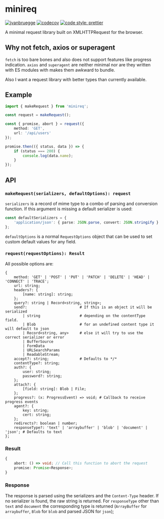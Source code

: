 # minireq

[![jvanbruegge](https://circleci.com/gh/jvanbruegge/minireq.svg?style=shield)](https://app.circleci.com/github/jvanbruegge/minireq/pipelines) [![codecov](https://codecov.io/gh/jvanbruegge/minireq/branch/master/graph/badge.svg)](https://codecov.io/gh/jvanbruegge/minireq) [![code style: prettier](https://img.shields.io/badge/code_style-prettier-ff69b4.svg?style=flat-square)](https://github.com/prettier/prettier)

A minimal request library built on XMLHTTPRequest for the browser.

## Why not fetch, axios or superagent

`fetch` is too bare bones and also does not support features like progress indication. `axios` and `superagent` are neither minimal nor are they written with ES modules with makes them awkward to bundle.

Also I want a request library with better types than currently available.

## Example

```ts
import { makeRequest } from 'minireq';

const request = makeRequest();

const { promise, abort } = request({
    method: 'GET',
    url: '/api/users'
});

promise.then(({ status, data }) => {
    if (status === 200) {
        console.log(data.name);
    }
});
```

## API

### `makeRequest(serializers, defaultOptions): request`

`serializers` is a record of mime type to a combo of parsing and conversion function. If this argument is missing a default serializer is used:

```ts
const defaultSerializers = {
    'application/json': { parse: JSON.parse, convert: JSON.stringify }
};
```

`defaultOptions` is a normal `RequestOptions` object that can be used to set custom default values for any field.

### `request(requestOptions): Result`

All possible options are:

```
{
    method: 'GET' | 'POST' | 'PUT' | 'PATCH' | 'DELETE' | 'HEAD' | 'CONNECT' | 'TRACE';
    url: string;
    headers?: {
        [name: string]: string;
    };
    query?: string | Record<string, string>;
    send?:                        # If this is an object it will be serialized
        | string                  # depending on the contentType field.
        | Blob                    # for an undefined content type it will default to json
        | Record<string, any>     # else it will try to use the correct serializer or error
        | BufferSource
        | FormData
        | URLSearchParams
        | ReadableStream;
    accept?: string;              # Defaults to */*
    contentType?: string;
    auth?: {
        user: string;
        password?: string;
    };
    attach?: {
        [field: string]: Blob | File;
    };
    progress?: (x: ProgressEvent) => void; # Callback to receive progress events
    agent?: {
        key: string;
        cert: string;
    };
    redirects?: boolean | number;
    responseType?: 'text' | 'arraybuffer' | 'blob' | 'document' | 'json'; # Defaults to text
};
```

### Result

```ts
{
    abort: () => void; // Call this function to abort the request
    promise: Promise<Response>;
}
```

### Response

The response is parsed using the serializers and the `Content-Type` header. If no serializer is found, the raw string is returned. For `responseType` other than `text` and `document` the corresponding type is returned (`ArrayBuffer` for `arraybuffer`, `Blob` for `blob` and parsed JSON for `json`);
